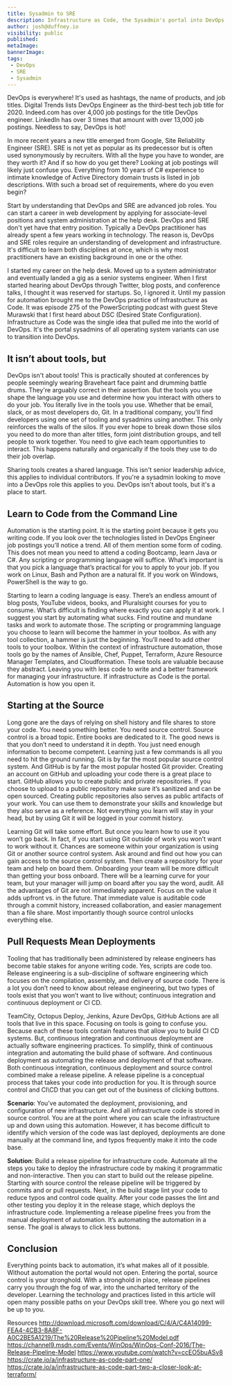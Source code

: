 ```yaml
---
title: Sysadmin to SRE 
description: Infrastructure as Code, the Sysadmin's portal into DevOps 
author: josh@duffney.io 
visibility: public
published: 
metaImage: 
bannerImage: 
tags:
 - DevOps
 - SRE
 - Sysadmin
---
```


DevOps is everywhere! It's used as hashtags, the name of products, and job titles. Digital Trends lists DevOps Engineer as the third-best tech job title for 2020. Indeed.com has over 4,000 job postings for the title DevOps engineer. LinkedIn has over 3 times that amount with over 13,000 job postings. Needless to say, DevOps is hot!

In more recent years a new title emerged from Google, Site Reliability Engineer (SRE). SRE is not yet as popular as its predecessor but is often used synonymously by recruiters. With all the hype you have to wonder, are they worth it? And if so how do you get there? Looking at job postings will likely just confuse you. Everything from 10 years of C# experience to intimate knowledge of Active Directory domain trusts is listed in job descriptions. With such a broad set of requirements, where do you even begin?

Start by understanding that DevOps and SRE are advanced job roles. You can start a career in web development by applying for associate-level positions and system administration at the help desk. DevOps and SRE don't yet have that entry position. Typically a DevOps practitioner has already spent a few years working in technology. The reason is, DevOps and SRE roles require an understanding of development and infrastructure. It's difficult to learn both disciplines at once, which is why most practitioners have an existing background in one or the other.

I started my career on the help desk. Moved up to a system administrator and eventually landed a gig as a senior systems engineer. When I first started hearing about DevOps through Twitter, blog posts, and conference talks, I thought it was reserved for startups. So, I ignored it. Until my passion for automation brought me to the DevOps practice of Infrastructure as Code. It was episode 275 of the PowerScripting podcast with guest Steve Murawski that I first heard about DSC (Desired State Configuration). Infrastructure as Code was the single idea that pulled me into the world of DevOps. It's the portal sysadmins of all operating system variants can use to transition into DevOps.

## It isn’t about tools, but

DevOps isn't about tools! This is practically shouted at conferences by people seemingly wearing Braveheart face paint and drumming battle drums. They're arguably correct in their assertion. But the tools you use shape the language you use and determine how you interact with others to do your job. You literally live in the tools you use. Whether that be email, slack, or as most developers do, Git. In a traditional company, you'll find developers using one set of tooling and sysadmins using another. This only reinforces the walls of the silos. If you ever hope to break down those silos you need to do more than alter titles, form joint distribution groups, and tell people to work together. You need to give each team opportunities to interact. This happens naturally and organically if the tools they use to do their job overlap. 

Sharing tools creates a shared language. This isn't senior leadership advice, this applies to individual contributors. If you're a sysadmin looking to move into a DevOps role this applies to you. DevOps isn't about tools, but it's a place to start.

## Learn to Code from the Command Line 

Automation is the starting point. It is the starting point because it gets you writing code. If you look over the technologies listed in DevOps Engineer job postings you’ll notice a trend. All of them mention some form of coding. This does not mean you need to attend a coding Bootcamp, learn Java or C#. Any scripting or programming language will suffice. What’s important is that you pick a language that’s practical for you to apply to your job. If you work on Linux, Bash and Python are a natural fit. If you work on Windows, PowerShell is the way to go.

Starting to learn a coding language is easy. There’s an endless amount of blog posts, YouTube videos, books, and Pluralsight courses for you to consume. What’s difficult is finding where exactly you can apply it at work. I suggest you start by automating what sucks. Find routine and mundane tasks and work to automate those. The scripting or programming language you choose to learn will become the hammer in your toolbox. As with any tool collection, a hammer is just the beginning. You’ll need to add other tools to your toolbox. Within the context of infrastructure automation, those tools go by the names of Ansible, Chef, Puppet, Terraform, Azure Resource Manager Templates, and Cloudformation. These tools are valuable because they abstract. Leaving you with less code to write and a better framework for managing your infrastructure. If infrastructure as Code is the portal. Automation is how you open it.

## Starting at the Source

Long gone are the days of relying on shell history and file shares to store your code. You need something better. You need source control. Source control is a broad topic. Entire books are dedicated to it. The good news is that you don’t need to understand it in depth. You just need enough information to become competent. Learning just a few commands is all you need to hit the ground running.
Git is by far the most popular source control system. And GitHub is by far the most popular hosted Git provider. Creating an account on GitHub and uploading your code there is a great place to start. GitHub allows you to create public and private repositories. If you choose to upload to a public repository make sure it’s sanitized and can be open sourced. Creating public repositories also serves as public artifacts of your work. You can use them to demonstrate your skills and knowledge but they also serve as a reference. Not everything you learn will stay in your head, but by using Git it will be logged in your commit history.

Learning Git will take some effort. But once you learn how to use it you won’t go back. In fact, if you start using Git outside of work you won’t want to work without it. Chances are someone within your organization is using Git or another source control system. Ask around and find out how you can gain access to the source control system. Then create a repository for your team and help on board them. Onboarding your team will be more difficult than getting your boss onboard. There will be a learning curve for your team, but your manager will jump on board after you say the word, audit.
All the advantages of Git are not immediately apparent. Focus on the value it adds upfront vs. in the future. That immediate value is auditable code through a commit history, increased collaboration, and easier management than a file share. Most importantly though source control unlocks everything else.

## Pull Requests Mean Deployments

Tooling that has traditionally been administered by release engineers has become table stakes for anyone writing code. Yes, scripts are code too. Release engineering is a sub-discipline of software engineering which focuses on the compilation, assembly, and delivery of source code. There is a lot you don’t need to know about release engineering, but two types of tools exist that you won’t want to live without; continuous integration and continuous deployment or CI CD.

TeamCity, Octopus Deploy, Jenkins, Azure DevOps, GitHub Actions are all tools that live in this space. Focusing on tools is going to confuse you. Because each of these tools contain features that allow you to build CI CD systems. But, continuous integration and continuous deployment are actually software engineering practices. To simplify, think of continuous integration and automating the build phase of software. And continuous deployment as automating the release and deployment of that software. Both continuous integration, continuous deployment and source control combined make a release pipeline. A release pipeline is a conceptual process that takes your code into production for you. It is through source control and CI\CD that you can get out of the business of clicking buttons.

**Scenario**: You’ve automated the deployment, provisioning, and configuration of new infrastructure. And all infrastructure code is stored in source control. You are at the point where you can scale the infrastructure up and down using this automation. However, it has become difficult to identify which version of the code was last deployed, deployments are done manually at the command line, and typos frequently make it into the code base.

**Solution**: Build a release pipeline for infrastructure code. Automate all the steps you take to deploy the infrastructure code by making it programmatic and non-interactive. Then you can start to build out the release pipeline. Starting with source control the release pipeline will be triggered by commits and or pull requests. Next, in the build stage lint your code to reduce typos and control code quality. After your code passes the lint and other testing you deploy it in the release stage, which deploys the infrastructure code. Implementing a release pipeline frees you from the manual deployment of automation. It’s automating the automation in a sense. The goal is always to click less buttons.

## Conclusion

Everything points back to automation, it’s what makes all of it possible. Without automation the portal would not open. Entering the portal, source control is your stronghold. With a stronghold in place, release pipelines carry you through the fog of war, into the uncharted territory of the developer. Learning the technology and practices listed in this article will open many possible paths on your DevOps skill tree. Where you go next will be up to you. 

Resources
http://download.microsoft.com/download/C/4/A/C4A14099-FEA4-4CB3-8A8F-A0C2BE5A1219/The%20Release%20Pipeline%20Model.pdf
https://channel9.msdn.com/Events/WinOps/WinOps-Conf-2016/The-Release-Pipeline-Model
https://www.youtube.com/watch?v=ccEO5buASv8
https://crate.io/a/infrastructure-as-code-part-one/
https://crate.io/a/infrastructure-as-code-part-two-a-closer-look-at-terraform/
